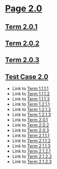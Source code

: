 # [Page 2.0](#page-20)

## [Term 2.0.1](#term-201)

## [Term 2.0.2](#term-202)

## [Term 2.0.3](#term-203)

## [Test Case 2.0](#test-case-20)

*   Link to [Term 1.1.1.1](http://my.org/chapter-1/RECURSIVE-1-1/page-1-1-1.md#term-1111)
*   Link to [Term 1.1.1.2](http://my.org/chapter-1/RECURSIVE-1-1/page-1-1-1.md#term-1112)
*   Link to [Term 1.1.1.3](http://my.org/chapter-1/RECURSIVE-1-1/page-1-1-1.md#term-1113)
*   Link to [Term 1.2.1.1](http://my.org/chapter-1/RECURSIVE-1-2/page-1-2-1.md#term-1211)
*   Link to [Term 1.2.1.2](http://my.org/chapter-1/RECURSIVE-1-2/page-1-2-1.md#term-1212)
*   Link to [Term 1.2.1.3](http://my.org/chapter-1/RECURSIVE-1-2/page-1-2-1.md#term-1213)
*   Link to [Term 2.0.1](http://my.org/chapter-2/page-2-0.md#term-201)
*   Link to [Term 2.0.2](http://my.org/chapter-2/page-2-0.md#term-202)
*   Link to [Term 2.0.3](http://my.org/chapter-2/page-2-0.md#term-203)
*   Link to [Term 2.1.1.1](http://my.org/chapter-2/RECURSIVE-2-1/page-2-1-1.md#term-2111)
*   Link to [Term 2.1.1.2](http://my.org/chapter-2/RECURSIVE-2-1/page-2-1-1.md#term-2112)
*   Link to [Term 2.1.1.3](http://my.org/chapter-2/RECURSIVE-2-1/page-2-1-1.md#term-2113)
*   Link to [Term 2.1.2.1](http://my.org/chapter-2/RECURSIVE-2-1/page-2-1-2.md#term-2121)
*   Link to [Term 2.1.2.2](http://my.org/chapter-2/RECURSIVE-2-1/page-2-1-2.md#term-2122)
*   Link to [Term 2.1.2.3](http://my.org/chapter-2/RECURSIVE-2-1/page-2-1-2.md#term-2123)
